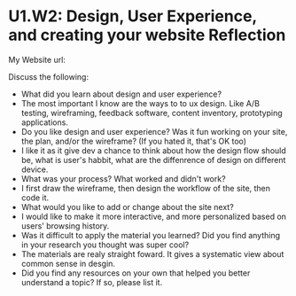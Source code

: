# U1.W2: Design, User Experience, and creating your website Reflection

My Website url: <!-- Website URL here (remove comment) -->

Discuss the following:
* What did you learn about design and user experience? 
* The most important I know are the ways to to ux design. Like A/B testing, wireframing, feedback software, content inventory, prototyping applications. 
* Do you like design and user experience? Was it fun working on your site, the plan, and/or the wireframe? (If you hated it, that's OK too)
* I like it as it give dev a chance to think about how the design flow should be, what is user's habbit, what are the diffenrence of design on different device. 
* What was your process? What worked and didn't work?
* I first draw the wireframe, then design the workflow of the site, then code it. 
* What would you like to add or change about the site next?
* I would like to make it more interactive, and more personalized based on users' browsing history. 
* Was it difficult to apply the material you learned? Did you find anything in your research you thought was super cool?
* The materials are realy straight foward. It gives a systematic view about common sense in desgin.
* Did you find any resources on your own that helped you better understand a topic? If so, please list it.
